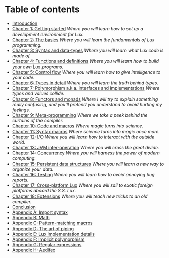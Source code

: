# Table of contents

* [Introduction](introduction.md)
* [Chapter 1: Getting started](chapter_1.md)
	_Where you will learn how to set up a development environment for Lux._
* [Chapter 2: The basics](chapter_2.md)
	_Where you will learn the fundamentals of Lux programming._
* [Chapter 3: Syntax and data-types](chapter_3.md)
	_Where you will learn what Lux code is made of._
* [Chapter 4: Functions and definitions](chapter_4.md)
	_Where you will learn how to build your own Lux programs._
* [Chapter 5: Control flow](chapter_5.md)
	_Where you will learn how to give intelligence to your code._
* [Chapter 6: Types in detail](chapter_6.md)
	_Where you will learn the truth behind types._
* [Chapter 7: Polymorphism a.k.a. interfaces and implementations](chapter_7.md)
	_Where types and values collide._
* [Chapter 8: Functors and monads](chapter_8.md)
	_Where I will try to explain something really confusing, and you'll pretend you understand to avoid hurting my feelings._
* [Chapter 9: Meta-programming](chapter_9.md)
	_Where we take a peek behind the curtains of the compiler._
* [Chapter 10: Code and macros](chapter_10.md)
	_Where magic turns into science._
* [Chapter 11: Syntax macros](chapter_11.md)
	_Where science turns into magic once more._
* [Chapter 12: I/O](chapter_12.md)
	_Where you will learn how to interact with the outside world._
* [Chapter 13: JVM inter-operation](chapter_13.md)
	_Where you will cross the great divide._
* [Chapter 14: Concurrency](chapter_14.md)
	_Where you will harness the power of modern computing._
* [Chapter 15: Persistent data structures](chapter_15.md)
	_Where you will learn a new way to organize your data._
* [Chapter 16: Testing](chapter_16.md)
	_Where you will learn how to avoid annoying bug reports._
* [Chapter 17: Cross-platform Lux](chapter_17.md)
	_Where you will sail to exotic foreign platforms aboard the S.S. Lux._
* [Chapter 18: Extensions](chapter_18.md)
	_Where you will teach new tricks to an old compiler._
* [Conclusion](conclusion.md)
* [Appendix A: Import syntax](appendix_a.md)
* [Appendix B: Math](appendix_b.md)
* [Appendix C: Pattern-matching macros](appendix_c.md)
* [Appendix D: The art of piping](appendix_d.md)
* [Appendix E: Lux implementation details](appendix_e.md)
* [Appendix F: Implicit polymorphism](appendix_f.md)
* [Appendix G: Regular expressions](appendix_g.md)
* [Appendix H: Aedifex](appendix_h.md)

